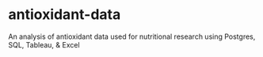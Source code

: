 # antioxidant-data
An analysis of antioxidant data used for nutritional research using Postgres, SQL, Tableau, &amp; Excel
